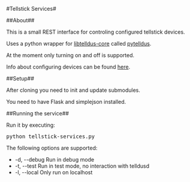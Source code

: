 #Tellstick Services#

##About##

This is a small REST interface for controling configured tellstick devices.

Uses a python wrapper for [libtelldus-core](http://developer.telldus.se/doxygen/index.html) 
called [pytelldus](https://bitbucket.org/andreassvanberg/pytelldus). 

At the moment only turning on and off is supported.

Info about configuring devices can be found [here](http://developer.telldus.com/wiki/TellStick_conf).


##Setup##

After cloning you need to init and update submodules.

You need to have Flask and simplejson installed.


##Running the service##

Run it by executing:
<pre>
python tellstick-services.py
</pre>

The following options are supported:

* -d, --debug  Run in debug mode
* -t, --test   Run in test mode, no interaction with telldusd
* -l, --local  Only run on localhost
